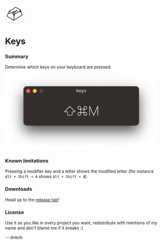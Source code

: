 <img src="Resources/README-AppIcon.png" width=64 />

# Keys

### Summary

Determine which keys on your keyboard are pressed. 

![Screenshot](https://raw.githubusercontent.com/dvkch/Keys/main/Screenshot.png "Screenshot")

### Known limitations

Pressing a modifier key and a letter shows the modified letter (for instance `Alt + Shift + A` shows `Alt + Shift + Æ`)

### Downloads

Head up to the [release tab](https://github.com/dvkch/Keys/releases)!


### License

Use it as you like in every project you want, redistribute with mentions of my name and don't blame me if it breaks :)

-- dvkch
